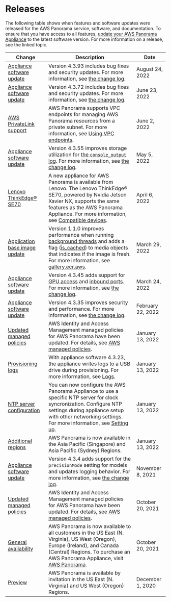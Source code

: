 # Releases<a name="panorama-releases"></a>

The following table shows when features and software updates were released for the AWS Panorama service, software, and documentation\. To ensure that you have access to all features, [update your AWS Panorama Appliance](appliance-manage.md#appliance-manage-software) to the latest software version\. For more information on a release, see the linked topic\.

| Change | Description | Date | 
| --- |--- |--- |
| [Appliance software update](#panorama-releases) | Version 4\.3\.93 includes bug fixes and security updates\. For more information, see [the change log](https://github.com/awsdocs/aws-panorama-developer-guide/tree/main/resources/appliance-changelog.md)\. | August 24, 2022 | 
| [Appliance software update](#panorama-releases) | Version 4\.3\.72 includes bug fixes and security updates\. For more information, see [the change log](https://github.com/awsdocs/aws-panorama-developer-guide/tree/main/resources/appliance-changelog.md)\. | June 23, 2022 | 
| [AWS PrivateLink support](#panorama-releases) | AWS Panorama supports VPC endpoints for managing AWS Panorama resources from a private subnet\. For more information, see [Using VPC endpoints](https://docs.aws.amazon.com/panorama/latest/dev/api-endpoints.html)\. | June 2, 2022 | 
| [Appliance software update](#panorama-releases) | Version 4\.3\.55 improves storage utilization for [the `console_output` log](https://docs.aws.amazon.com/panorama/latest/dev/monitoring-logging.html)\. For more information, see [the change log](https://github.com/awsdocs/aws-panorama-developer-guide/tree/main/resources/appliance-changelog.md)\. | May 5, 2022 | 
| [Lenovo ThinkEdge® SE70](#panorama-releases) | A new appliance for AWS Panorama is available from Lenovo\. The Lenovo ThinkEdge® SE70, powered by Nvidia Jetson Xavier NX, supports the same features as the AWS Panorama Appliance\. For more information, see [Compatible devices](https://docs.aws.amazon.com/panorama/latest/dev/gettingstarted-concepts.html#gettingstarted-concepts-devices)\. | April 6, 2022 | 
| [Application base image update](#panorama-releases) | Version 1\.1\.0 improves performance when running [background threads](https://docs.aws.amazon.com/panorama/latest/dev/applications-threading) and adds a flag \([is\_cached](https://github.com/awsdocs/aws-panorama-developer-guide/tree/main/resources/applicationsdk-reference.md#media)\) to media objects that indicates if the image is fresh\. For more information, see [gallery\.ecr\.aws](https://gallery.ecr.aws/panorama/panorama-application)\. | March 29, 2022 | 
| [Appliance software update](#panorama-releases) | Version 4\.3\.45 adds support for [GPU access](https://docs.aws.amazon.com/panorama/latest/dev/applications-gpuaccess.html) and [inbound ports](https://docs.aws.amazon.com/panorama/latest/dev/applications-ports.html)\. For more information, see [the change log](https://github.com/awsdocs/aws-panorama-developer-guide/tree/main/resources/appliance-changelog.md)\. | March 24, 2022 | 
| [Appliance software update](#panorama-releases) | Version 4\.3\.35 improves security and performance\. For more information, see [the change log](https://github.com/awsdocs/aws-panorama-developer-guide/tree/main/resources/appliance-changelog.md)\. | February 22, 2022 | 
| [Updated managed policies](#panorama-releases) | AWS Identity and Access Management managed policies for AWS Panorama have been updated\. For details, see [AWS managed policies](https://docs.aws.amazon.com/panorama/latest/dev/security-iam-awsmanpol.html)\. | January 13, 2022 | 
| [Provisioning logs](#panorama-releases) | With appliance software 4\.3\.23, the appliance writes logs to a USB drive during provisioning\. For more information, see [Logs](https://docs.aws.amazon.com/panorama/latest/dev/monitoring-logging.html)\. | January 13, 2022 | 
| [NTP server configuration](#panorama-releases) | You can now configure the AWS Panorama Appliance to use a specific NTP server for clock syncronization\. Configure NTP settings during appliance setup with other networking settings\. For more information, see [Setting up](https://docs.aws.amazon.com/panorama/latest/dev/gettingstarted-setup.html)\. | January 13, 2022 | 
| [Additional regions](#panorama-releases) | AWS Panorama is now available in the Asia Pacific \(Singapore\) and Asia Pacific \(Sydney\) Regions\. | January 13, 2022 | 
| [Appliance software update](#panorama-releases) | Version 4\.3\.4 adds support for the `precisionMode` setting for models and updates logging behavior\. For more information, see [the change log](https://github.com/awsdocs/aws-panorama-developer-guide/tree/main/resources/appliance-changelog.md)\. | November 8, 2021 | 
| [Updated managed policies](#panorama-releases) | AWS Identity and Access Management managed policies for AWS Panorama have been updated\. For details, see [AWS managed policies](https://docs.aws.amazon.com/panorama/latest/dev/security-iam-awsmanpol.html)\. | October 20, 2021 | 
| [General availability](#panorama-releases) | AWS Panorama is now available to all customers in the US East \(N\. Virginia\), US West \(Oregon\), Europe \(Ireland\), and Canada \(Central\) Regions\. To purchase an AWS Panorama Appliance, visit [AWS Panorama](https://aws.amazon.com/panorama)\. | October 20, 2021 | 
| [Preview](#panorama-releases) | AWS Panorama is available by invitation in the US East \(N\. Virginia\) and US West \(Oregon\) Regions\. | December 1, 2020 | 